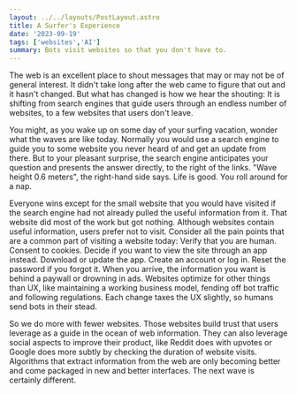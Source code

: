 ```yaml
---
layout: ../../layouts/PostLayout.astro
title: A Surfer's Experience
date: '2023-09-19'
tags: ['websites','AI']
summary: Bots visit websites so that you don't have to.
---
```


The web is an excellent place to shout messages that may or may not be of general interest. It didn't take long after the web came to figure that out and it hasn't changed. But what has changed is how we hear the shouting: It is shifting from search engines that guide users through an endless number of websites, to a few websites that users don't leave.

You might, as you wake up on some day of your surfing vacation, wonder what the waves are like today. Normally you would use a search engine to guide you to some website you never heard of and get an update from there. But to your pleasant surprise, the search engine anticipates your question and presents the answer directly, to the right of the links. "Wave height 0.6 meters", the right-hand side says. Life is good. You roll around for a nap.

Everyone wins except for the small website that you would have visited if the search engine had not already pulled the useful information from it. That website did most of the work but got nothing. Although websites contain useful information, users prefer not to visit. Consider all the pain points that are a common part of visiting a website today: Verify that you are human. Consent to cookies. Decide if you want to view the site through an app instead. Download or update the app. Create an account or log in. Reset the password if you forgot it. When you arrive, the information you want is behind a paywall or drowning in ads. Websites optimize for other things than UX, like maintaining a working business model, fending off bot traffic and following regulations. Each change taxes the UX slightly, so humans send bots in their stead.

So we do more with fewer websites. Those websites build trust that users leverage as a guide in the ocean of web information. They can also leverage social aspects to improve their product, like Reddit does with upvotes or Google does more subtly by checking the duration of website visits. Algorithms that extract information from the web are only becoming better and come packaged in new and better interfaces. The next wave is certainly different.
